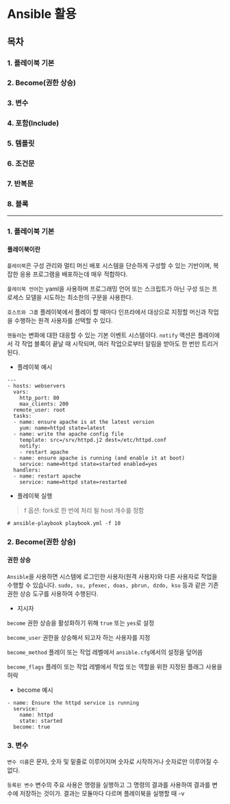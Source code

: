 # Ansible 활용

## 목차

### 1. 플레이북 기본

### 2. Become(권한 상승)

### 3. 변수

### 4. 포함(Include)

### 5. 템플릿

### 6. 조건문

### 7. 반복문

### 8. 블록

---

### 1. 플레이북 기본

#### 플레이북이란

```플레이북```은 구성 관리와 멀티 머신 배포 시스템을 단순하게 구성할 수 있는 기반이며, 복잡한 응용 프로그램을 배포하는데 매우 적합하다.


```플레이북 언어```는 yaml을 사용하며 프로그래밍 언어 또는 스크립트가 아닌 구성 또는 프로세스 모델을 시도하는 최소한의 구문을 사용한다.


```호스트와 그룹``` 플레이북에서 플레이 할 때마다 인프라에서 대상으로 지정할 머신과 작업을 수행하는 원격 사용자를 선택할 수 있다.


```핸들러```는 변화에 대한 대응할 수 있는 기본 이벤트 시스템이다. ```notify``` 액션은 플레이에서 각 작업 블록이 끝날 때 시작되며, 여러 작업으로부터 알림을 받아도 한 번만 트리거 된다.



* 플레이북 예시
```
---
- hosts: webservers
  vars:
    http_port: 80
    max_clients: 200
  remote_user: root
  tasks:
  - name: ensure apache is at the latest version
    yum: name=httpd state=latest
  - name: write the apache config file
    template: src=/srv/httpd.j2 dest=/etc/httpd.conf
    notify:
    - restart apache
  - name: ensure apache is running (and enable it at boot)
    service: name=httpd state=started enabled=yes
  handlers:
  - name: restart apache
    service: name=httpd state=restarted    
```


* 플레이북 실행
> f 옵션: fork로 한 번에 처리 될 host 개수를 정함 
```
# ansible-playbook playbook.yml -f 10
```



### 2. Become(권한 상승)


#### 권한 상승


```Ansible```을 사용하면 시스템에 로그인한 사용자(원격 사용자)와 다른 사용자로 작업을 수행할 수 있습니다. ```sudo, su, pfexec, doas, pbrun, dzdo, ksu``` 등과 같은 기존 권한 상승 도구를 사용하여 수행된다.


* 지시자


```become``` 권한 상승을 활성화하기 위해 ```true``` 또는 ```yes```로 설정


```become_user``` 권한을 상승해서 되고자 하는 사용자를 지정


```become_method``` 플레이 또는 작업 레벨에서 ```ansible.cfg```에서의 설정을 덮어씀


```become_flags``` 플레이 또는 작업 레벨에서 작업 또는 역할을 위한 지정된 플래그 사용을 허락


* become 예시
```
- name: Ensure the httpd service is running
  service:
    name: httpd
    state: started
  become: true
```


### 3. 변수


```변수 이름```은 문자, 숫자 및 밑줄로 이루어지며 숫자로 시작하거나 숫자로만 이루어질 수 없다.


```등록된 변수``` 변수의 주요 사용은 명령을 실행하고 그 명령의 결과를 사용하여 결과를 변수에 저장하는 것이가. 결과는 모듈마다 다르며 플레이북을 실행할 때 -v 






